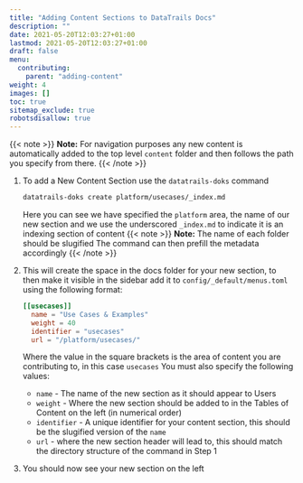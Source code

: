 ```yaml
---
title: "Adding Content Sections to DataTrails Docs"
description: ""
date: 2021-05-20T12:03:27+01:00
lastmod: 2021-05-20T12:03:27+01:00
draft: false
menu:
  contributing:
    parent: "adding-content"
weight: 4
images: []
toc: true
sitemap_exclude: true
robotsdisallow: true
---
```


{{< note >}}
**Note:** For navigation purposes any new content is automatically added to the top level `content` folder and then follows the path you specify from there.
{{< /note >}}

1. To add a New Content Section use the `datatrails-doks` command

    ```bash
    datatrails-doks create platform/usecases/_index.md
    ```

    Here you can see we have specified the `platform` area, the name of our new section and we use the underscored `_index.md` to indicate it is an indexing section of content
{{< note >}}
**Note:** The name of each folder should be slugified
  The command can then prefill the metadata accordingly
{{< /note >}}
1. This will create the space in the docs folder for your new section, to then make it visible in the sidebar add it to `config/_default/menus.toml` using the following format:

    ```toml
    [[usecases]]
      name = "Use Cases & Examples"
      weight = 40
      identifier = "usecases"
      url = "/platform/usecases/"
    ```

    Where the value in the square brackets is the area of content you are contributing to, in this case `usecases`
    You must also specify the following values:
   * `name` - The name of the new section as it should appear to Users
   * `weight` - Where the new section should be added to in the Tables of Content on the left (in numerical order)
   * `identifier` - A unique identifier for your content section, this should be the slugified version of the `name`
   * `url` - where the new section header will lead to, this should match the directory structure of the command in Step 1
1. You should now see your new section on the left
